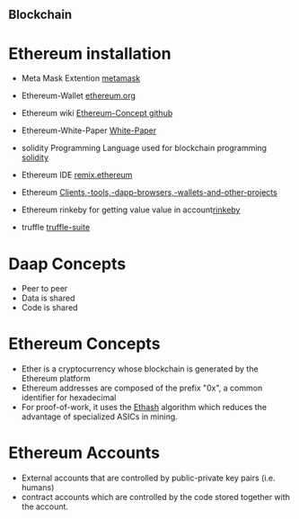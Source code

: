 ## Blockchain
# Ethereum installation
- Meta Mask Extention [metamask](https://metamask.io/)
- Ethereum-Wallet [ethereum.org](https://ethereum.org/)
- Ethereum wiki [Ethereum-Concept github](https://github.com/ethereum/wiki/wiki)
- Ethereum-White-Paper [White-Paper](https://github.com/ethereum/wiki/wiki/White-Paper)
- solidity Programming Language used for blockchain programming [solidity](http://solidity.readthedocs.io/en/v0.4.24/)
- Ethereum IDE  [remix.ethereum](https://remix.ethereum.org)
- Ethereum [Clients,-tools,-dapp-browsers,-wallets-and-other-projects](https://github.com/ethereum/wiki/wiki/Clients,-tools,-dapp-browsers,-wallets-and-other-projects)
- Ethereum rinkeby for getting value  value in account[rinkeby](https://www.rinkeby.io/#faucet)

- truffle [truffle-suite](https://github.com/trufflesuite/truffle)

# Daap Concepts
- Peer to peer
- Data is shared
- Code is shared

# Ethereum Concepts
- Ether is a cryptocurrency whose blockchain is generated by the Ethereum platform
- Ethereum addresses are composed of the prefix "0x", a common identifier for hexadecimal 
- For proof-of-work, it uses the [Ethash](https://en.wikipedia.org/wiki/Ethash) algorithm which reduces the advantage of specialized ASICs in mining.
# Ethereum Accounts
- External accounts that are controlled by public-private key pairs (i.e. humans) 
- contract accounts which are controlled by the code stored together with the account.

